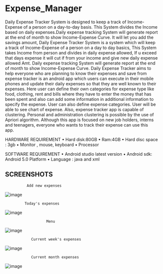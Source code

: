 # Expense_Manager

Daily Expense Tracker System is designed to keep a track of Income-Expense of a person on a day-to-day basis. This System divides the Income based on daily expenses.Daily expense tracking System will generate report at the end of month to show Income-Expense Curve. It will let you add the savings amount,  Daily Expense Tracker System is a system which will keep a track of Income-Expense of a person on a day to day basics, This System takes Income from person and divides in daily expense allowed, If u exceed that days expense it will cut if from your income and give new daily expense allowed Amt. Daily expense tracking System will generate report at the end of month to show Income-Expense Curve.  Daily Expense Tracker aims to help everyone who are planning to know their expenses and save from expense tracker is an android app which users can execute in their mobile phones and update their daily expenses so that they are well known to their expenses. Here user can define their own categories for expense type like food, clothing, rent and bills where they have to enter the money that has been spent and also can add some information in additional information to specify the expense. User can also define expense categories. User will be able to see chart of expense. Also, expense tracker app is capable of clustering. Personal and administration clustering is possible by the use of Apriori algorithm. Although this app is focused on new job holders, interns and teenagers, everyone who wants to track their expense can use this app.

  HARDWARE REQUIREMENT
•	Hard disk:80GB
•	Ram:4GB
•	Hard disc space : 3gb
•	Monitor , mouse, keyboard 
•	Processor

  SOFTWARE REQUIREMENT
•	Android studio latest version
•	Android sdk: Android 5.0 Platform
•	Language : java and xml

## SCREENSHOTS

              Add new expenses                                                           
  ![image](https://github.com/ssneelu13/Expense_Manager/assets/97376269/67fd0d82-ab4d-463d-9817-0702aab346df)

             Today's expenses 
  ![image](https://github.com/ssneelu13/Expense_Manager/assets/97376269/344a4a44-4d88-456e-bc03-1adccc68e878)
  
                       Menu                                                                    
  ![image](https://github.com/ssneelu13/Expense_Manager/assets/97376269/f36641f1-9b80-4180-ad30-9a3d3a7c2f88)
  
                Current week's expenses
  ![image](https://github.com/ssneelu13/Expense_Manager/assets/97376269/416cd8df-7d5b-4363-a453-44c9049a2515)
  
                Current month expenses
  ![image](https://github.com/ssneelu13/Expense_Manager/assets/97376269/aba2ed82-29e2-4d32-ab9e-9da8070e8132)




